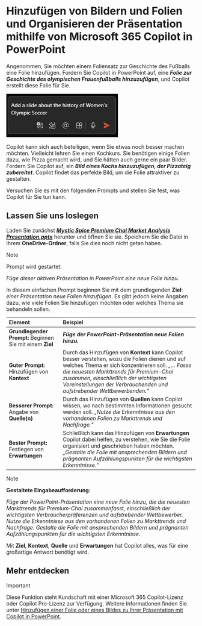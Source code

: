 # Hinzufügen von Bildern und Folien und Organisieren der Präsentation mithilfe von Microsoft 365 Copilot in PowerPoint

Angenommen, Sie möchten einem Foliensatz zur Geschichte des Fußballs eine Folie hinzufügen.  Fordern Sie Copilot in PowerPoint auf, eine **_Folie zur Geschichte des olympischen Frauenfußballs hinzuzufügen_**, und Copilot erstellt diese Folie für Sie.

![Screenshot von Copilot im PowerPoint-Kompositionsfeld mit Eingabe eines Prompts.](../media/edit_copilot-add-slides-powerpoint.png)

Copilot kann sich auch beteiligen, wenn Sie etwas noch besser machen möchten. Vielleicht lehren Sie einen Kochkurs. Sie benötigen einige Folien dazu, wie Pizza gemacht wird, und Sie hätten auch gerne ein paar Bilder.  Fordern Sie Copilot auf, ein **_Bild eines Kochs hinzuzufügen, der Pizzateig zubereitet_**. Copilot findet das perfekte Bild, um die Folie attraktiver zu gestalten.

Versuchen Sie es mit den folgenden Prompts und stellen Sie fest, was Copilot für Sie tun kann.

## Lassen Sie uns loslegen

Laden Sie zunächst **_[Mystic Spice Premium Chai Market Analysis Presentation.pptx](https://go.microsoft.com/fwlink/?linkid=2268768)_** herunter und öffnen Sie sie. Speichern Sie die Datei in Ihrem **OneDrive-Ordner**, falls Sie dies noch nicht getan haben.

> [!NOTE]
> Prompt wird gestartet:
>
> _Füge dieser aktiven Präsentation in PowerPoint eine neue Folie hinzu._

In diesem einfachen Prompt beginnen Sie mit dem grundlegenden **Ziel**: _einer Präsentation neue Folien hinzufügen_. Es gibt jedoch keine Angaben dazu, wie viele Folien Sie hinzufügen möchten oder welches Thema sie behandeln sollen.

| Element | Beispiel |
| :------ | :------- |
| **Grundlegender Prompt:** Beginnen Sie mit einem **Ziel** | **_Füge der PowerPoint-Präsentation neue Folien hinzu._** |
| **Guter Prompt:** Hinzufügen von **Kontext** | Durch das Hinzufügen von **Kontext** kann Copilot besser verstehen, wozu die Folien dienen und auf welches Thema er sich konzentrieren soll. _„… Fasse die neuesten Markttrends für Premium-Chai zusammen, einschließlich der wichtigsten Voreinstellungen der Verbrauchenden und aufstrebender Wettbewerbenden.“_ |
| **Besserer Prompt:** Angabe von **Quelle(n)** | Durch das Hinzufügen von **Quellen** kann Copilot wissen, wo nach bestimmten Informationen gesucht werden soll. _„Nutze die Erkenntnisse aus den vorhandenen Folien zu Markttrends und Nachfrage.“_ |
| **Bester Prompt:** Festlegen von **Erwartungen** | Schließlich kann das Hinzufügen von **Erwartungen** Copilot dabei helfen, zu verstehen, wie Sie die Folie organisiert und geschrieben haben möchten. _„Gestalte die Folie mit ansprechenden Bildern und prägnanten Aufzählungspunkten für die wichtigsten Erkenntnisse.“_ |

> [!NOTE]
> **Gestaltete Eingabeaufforderung:**
>
> _Füge der PowerPoint-Präsentation eine neue Folie hinzu, die die neuesten Markttrends für Premium-Chai zusammenfasst, einschließlich der wichtigsten Verbraucherpräferenzen und aufstrebender Wettbewerber. Nutze die Erkenntnisse aus den vorhandenen Folien zu Markttrends und Nachfrage. Gestalte die Folie mit ansprechenden Bildern und prägnanten Aufzählungspunkten für die wichtigsten Erkenntnisse._

Mit **Ziel**, **Kontext**, **Quelle** und **Erwartungen** hat Copilot alles, was für eine großartige Antwort benötigt wird.

## Mehr entdecken

> [!IMPORTANT]
> Diese Funktion steht Kundschaft mit einer Microsoft 365 Copilot-Lizenz oder Copilot Pro-Lizenz zur Verfügung. Weitere Informationen finden Sie unter [Hinzufügen einer Folie oder eines Bildes zu Ihrer Präsentation mit Copilot in PowerPoint](https://support.microsoft.com/office/add-a-slide-or-image-to-your-presentation-with-copilot-in-powerpoint-ae906e57-db71-4f46-8ed5-c1e2cebe6a80).
